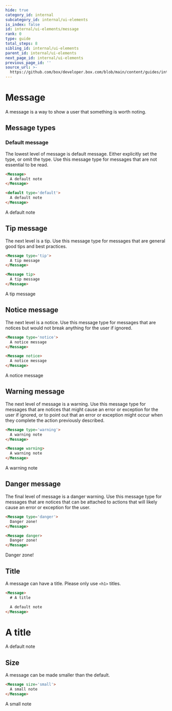 ```yaml
---
hide: true
category_id: internal
subcategory_id: internal/ui-elements
is_index: false
id: internal/ui-elements/message
rank: 0
type: guide
total_steps: 8
sibling_id: internal/ui-elements
parent_id: internal/ui-elements
next_page_id: internal/ui-elements
previous_page_id: ''
source_url: >-
  https://github.com/box/developer.box.com/blob/main/content/guides/internal/ui-elements/message.md
---
```

<!-- does not need translation -->

# Message

A message is a way to show a user that something is worth noting.

## Message types

### Default message

The lowest level of message is default message. Either explicitly set the type, or
omit the type. Use this message type for messages that are not essential to be read.

```html
<Message>
  A default note
</Message>

<default type='default'>
  A default note
</Message>
```

<H>

<Message>

A default note

</Message>

</H>

## Tip message

The next level is a tip. Use this message type for messages that are general
good tips and best practices.

```html
<Message type='tip'>
  A tip message
</Message>

<Message tip>
  A tip message
</Message>

```

<H>

<Message tip>

A tip message

</Message>

</H>

## Notice message

The next level is a notice. Use this message type for messages that are notices
but would not break anything for the user if ignored.

```html
<Message type='notice'>
  A notice message
</Message>

<Message notice>
  A notice message
</Message>

```

<H>

<Message Notice>

A notice message

</Message>

</H>

## Warning message

The next level of message is a warning. Use this message type for messages that
are notices that might cause an error or exception for the user if ignored, or
to point out that an error or exception might occur when they complete the
action previously described.

```html
<Message type='warning'>
  A warning note
</Message>

<Message warning>
  A warning note
</Message>
```

<H>

<Message warning>

A warning note

</Message>

</H>

## Danger message

The final level of message is a danger warning. Use this message type for
messages that are notices that can be attached to actions that will likely cause
an error or exception for the user.

```html
<Message type='danger'>
  Danger zone!
</Message>

<Message danger>
  Danger zone!
</Message>
```

<H>

<Message danger>

Danger zone!

</Message>

</H>

## Title

A message can have a title. Please only use `<h1>` titles.

```html
<Message>
  # A title

  A default note
</Message>
```

<H>

<Message>

# A title

A default note

</Message>

</H>

## Size

A message can be made smaller than the default.

```html
<Message size='small'>
  A small note
</Message>
```

<H>

<Message size='small'>

A small note

</Message>

</H>